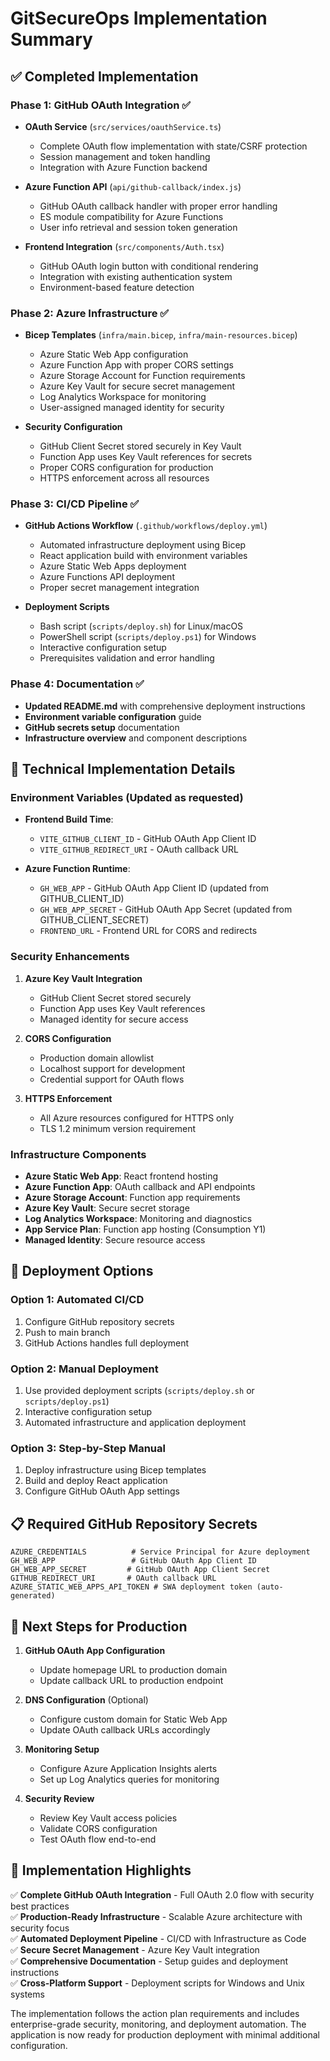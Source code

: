 # GitSecureOps Implementation Summary

## ✅ Completed Implementation

### Phase 1: GitHub OAuth Integration ✅
- **OAuth Service** (`src/services/oauthService.ts`)
  - Complete OAuth flow implementation with state/CSRF protection
  - Session management and token handling
  - Integration with Azure Function backend

- **Azure Function API** (`api/github-callback/index.js`)
  - GitHub OAuth callback handler with proper error handling
  - ES module compatibility for Azure Functions
  - User info retrieval and session token generation

- **Frontend Integration** (`src/components/Auth.tsx`)
  - GitHub OAuth login button with conditional rendering
  - Integration with existing authentication system
  - Environment-based feature detection

### Phase 2: Azure Infrastructure ✅
- **Bicep Templates** (`infra/main.bicep`, `infra/main-resources.bicep`)
  - Azure Static Web App configuration
  - Azure Function App with proper CORS settings
  - Azure Storage Account for Function requirements
  - Azure Key Vault for secure secret management
  - Log Analytics Workspace for monitoring
  - User-assigned managed identity for security

- **Security Configuration**
  - GitHub Client Secret stored securely in Key Vault
  - Function App uses Key Vault references for secrets
  - Proper CORS configuration for production
  - HTTPS enforcement across all resources

### Phase 3: CI/CD Pipeline ✅
- **GitHub Actions Workflow** (`.github/workflows/deploy.yml`)
  - Automated infrastructure deployment using Bicep
  - React application build with environment variables
  - Azure Static Web Apps deployment
  - Azure Functions API deployment
  - Proper secret management integration

- **Deployment Scripts**
  - Bash script (`scripts/deploy.sh`) for Linux/macOS
  - PowerShell script (`scripts/deploy.ps1`) for Windows
  - Interactive configuration setup
  - Prerequisites validation and error handling

### Phase 4: Documentation ✅
- **Updated README.md** with comprehensive deployment instructions
- **Environment variable configuration** guide
- **GitHub secrets setup** documentation
- **Infrastructure overview** and component descriptions

## 🔧 Technical Implementation Details

### Environment Variables (Updated as requested)
- **Frontend Build Time**:
  - `VITE_GITHUB_CLIENT_ID` - GitHub OAuth App Client ID
  - `VITE_GITHUB_REDIRECT_URI` - OAuth callback URL

- **Azure Function Runtime**:
  - `GH_WEB_APP` - GitHub OAuth App Client ID (updated from GITHUB_CLIENT_ID)
  - `GH_WEB_APP_SECRET` - GitHub OAuth App Secret (updated from GITHUB_CLIENT_SECRET)
  - `FRONTEND_URL` - Frontend URL for CORS and redirects

### Security Enhancements
1. **Azure Key Vault Integration**
   - GitHub Client Secret stored securely
   - Function App uses Key Vault references
   - Managed identity for secure access

2. **CORS Configuration**
   - Production domain allowlist
   - Localhost support for development
   - Credential support for OAuth flows

3. **HTTPS Enforcement**
   - All Azure resources configured for HTTPS only
   - TLS 1.2 minimum version requirement

### Infrastructure Components
- **Azure Static Web App**: React frontend hosting
- **Azure Function App**: OAuth callback and API endpoints  
- **Azure Storage Account**: Function app requirements
- **Azure Key Vault**: Secure secret storage
- **Log Analytics Workspace**: Monitoring and diagnostics
- **App Service Plan**: Function app hosting (Consumption Y1)
- **Managed Identity**: Secure resource access

## 🚀 Deployment Options

### Option 1: Automated CI/CD
1. Configure GitHub repository secrets
2. Push to main branch
3. GitHub Actions handles full deployment

### Option 2: Manual Deployment
1. Use provided deployment scripts (`scripts/deploy.sh` or `scripts/deploy.ps1`)
2. Interactive configuration setup
3. Automated infrastructure and application deployment

### Option 3: Step-by-Step Manual
1. Deploy infrastructure using Bicep templates
2. Build and deploy React application
3. Configure GitHub OAuth App settings

## 📋 Required GitHub Repository Secrets

```
AZURE_CREDENTIALS          # Service Principal for Azure deployment
GH_WEB_APP                 # GitHub OAuth App Client ID
GH_WEB_APP_SECRET         # GitHub OAuth App Client Secret  
GITHUB_REDIRECT_URI       # OAuth callback URL
AZURE_STATIC_WEB_APPS_API_TOKEN # SWA deployment token (auto-generated)
```

## 🔄 Next Steps for Production

1. **GitHub OAuth App Configuration**
   - Update homepage URL to production domain
   - Update callback URL to production endpoint

2. **DNS Configuration** (Optional)
   - Configure custom domain for Static Web App
   - Update OAuth callback URLs accordingly

3. **Monitoring Setup**
   - Configure Azure Application Insights alerts
   - Set up Log Analytics queries for monitoring

4. **Security Review**
   - Review Key Vault access policies
   - Validate CORS configuration
   - Test OAuth flow end-to-end

## 🎯 Implementation Highlights

✅ **Complete GitHub OAuth Integration** - Full OAuth 2.0 flow with security best practices  
✅ **Production-Ready Infrastructure** - Scalable Azure architecture with security focus  
✅ **Automated Deployment Pipeline** - CI/CD with Infrastructure as Code  
✅ **Secure Secret Management** - Azure Key Vault integration  
✅ **Comprehensive Documentation** - Setup guides and deployment instructions  
✅ **Cross-Platform Support** - Deployment scripts for Windows and Unix systems  

The implementation follows the action plan requirements and includes enterprise-grade security, monitoring, and deployment automation. The application is now ready for production deployment with minimal additional configuration.
